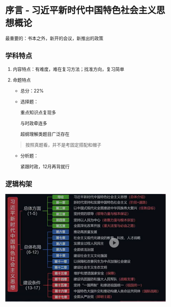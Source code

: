# 序言 - 习近平新时代中国特色社会主义思想概论

最重要的：书本之外，新开的会议，新推出的政策

## 学科特点

1. 内容特点：有难度，难在复习方法；找准方向，复习简单

2. 命题特点

    - 总分：22%

    - 选择题：
    
        重点知识点复现多

        与时政牵连多
        
        超纲理解类题目广泛存在

    > 按照真题看，并不是考固定搭配和帽子

    - 分析题：

        紧跟时政，12月再背就行

## 逻辑构架

![alt text](image.png)

